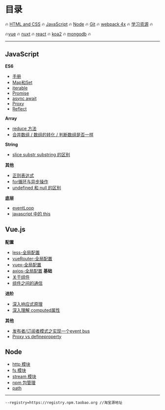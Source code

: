 # **目录**

:fire: [HTML and CSS](/html&css/README.md) :fire: [JavaScript](/JavaScript/README.md)  :fire:  [Node](/node/README.md) :fire: [Git](/git/readme.md) :fire: [webpack 4x](/webpack/README.md) :fire: [学习资源](/todoList&resource.md) :fire:

:fire:[vue](/vue/README.md) :fire: [nuxt](/vue/nuxt) :fire: [react](/react/README.md) :fire: [koa2](/node/koa2) :fire: [mongodb](/mongodb/README.md) :fire:

---

## JavaScript
**ES6**
* [手册](/JavaScript/ES6/手册.md)
* [Map和Set](/JavaScript/ES6/Map&Set.md)
* [iterable](/JavaScript/ES6/iterable.md)
* [Promise](/JavaScript/ES6/Promise.md)
* [async await](/JavaScript/ES6/async&await.md)
* [Proxy](/JavaScript/ES6/proxy.md)
* [Reflect](/JavaScript/ES6/Reflect.md)


**Array**

* [reduce 方法](/JavaScript/base/Array/reduce.md)
* [合并数组 / 数组的转化 / 判断数组是否一样](/JavaScript/base/Array/合并数组-数组的转化-判断数组是否一样.md)

**String**
* [slice substr substring 的区别](/JavaScript/base/String/字符串截取.md)

**其他**
* [正则表达式](/JavaScript/其他/regexp.md)
* [for循环与异步操作](/JavaScript/其他/for循环与异步操作.md)
* [undefined 和 null 的区别](/JavaScript/其他/undefined&null.md)

**底层**
* [eventLoop](/JavaScript/底层/eventLoop.md)
* [javascript 中的 this](/JavaScript/底层/this.md)


## Vue.js

**配置**

* [less-全局配置](#)
* [vueRouter-全局配置](/vue/配置/vue-router全局配置.md)
* [vuex-全局配置](/vue/配置/vuex-全局配置.md)
* [axios-全局配置](/vue/配置/axios-全局配置.md "axios-全局配置")
**基础**
* [关于组件](/vue/组件.md)
* [组件之间的通信](/vue/base/组件之间的通信.md)


**进阶**
* [深入响应式原理](/vue/进阶/深入响应式原理.md)
* [深入理解 computed属性](/vue/进阶/深入理解computed.md)


**其他**
* [发布者/订阅者模式之实现一个event bus](/vue/实现一个event-bus.md)
* [Proxy vs defineproperty](/vue/其他/Proxy-defineproperty.md)


## Node

* [http 模块](/node/basics/http.md)
* [fs 模块](/node/basics/fs.md)
* [stream 模块](/node/basics/stream.md)
* [npm 包管理](/node/basics/npm.md)
* [path](/node/basics/path.md)

---

```
--registry=https://registry.npm.taobao.org //淘宝源地址

```



